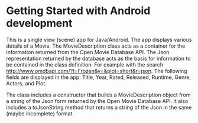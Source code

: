 # Getting Started with Android development

This is a single view (scene) app for Java/Android. The app displays various details of a Movie. The MovieDescription class acts as a container for the information returned from the Open Movie Database API. The Json representation returned by the database acts as the basis for information to be contained in the class definition. For example with the search http://www.omdbapi.com/?t=Frozen&y=&plot=short&r=json. The following fields are displayed in the app: Title, Year, Rated, Released, Runtime, Genre, Actors, and Plot.

The class includes a constructor that builds a MovieDescription object from a string of the Json form returned by the Open Movie Database API. It also includes a toJsonString method that returns a string of the Json in the same (maybe incomplete) format.
